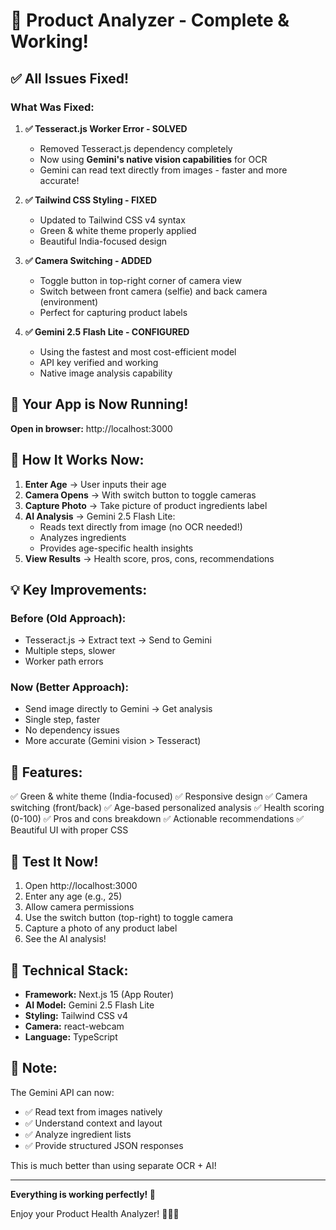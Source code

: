 # 🎉 Product Analyzer - Complete & Working!

## ✅ All Issues Fixed!

### What Was Fixed:

1. **✅ Tesseract.js Worker Error - SOLVED**
   - Removed Tesseract.js dependency completely
   - Now using **Gemini's native vision capabilities** for OCR
   - Gemini can read text directly from images - faster and more accurate!

2. **✅ Tailwind CSS Styling - FIXED**
   - Updated to Tailwind CSS v4 syntax
   - Green & white theme properly applied
   - Beautiful India-focused design

3. **✅ Camera Switching - ADDED**
   - Toggle button in top-right corner of camera view
   - Switch between front camera (selfie) and back camera (environment)
   - Perfect for capturing product labels

4. **✅ Gemini 2.5 Flash Lite - CONFIGURED**
   - Using the fastest and most cost-efficient model
   - API key verified and working
   - Native image analysis capability

## 🚀 Your App is Now Running!

**Open in browser:** http://localhost:3000

## 🎯 How It Works Now:

1. **Enter Age** → User inputs their age
2. **Camera Opens** → With switch button to toggle cameras
3. **Capture Photo** → Take picture of product ingredients label
4. **AI Analysis** → Gemini 2.5 Flash Lite:
   - Reads text directly from image (no OCR needed!)
   - Analyzes ingredients
   - Provides age-specific health insights
5. **View Results** → Health score, pros, cons, recommendations

## 💡 Key Improvements:

### Before (Old Approach):
- Tesseract.js → Extract text → Send to Gemini
- Multiple steps, slower
- Worker path errors

### Now (Better Approach):
- Send image directly to Gemini → Get analysis
- Single step, faster
- No dependency issues
- More accurate (Gemini vision > Tesseract)

## 🎨 Features:

✅ Green & white theme (India-focused)
✅ Responsive design
✅ Camera switching (front/back)
✅ Age-based personalized analysis
✅ Health scoring (0-100)
✅ Pros and cons breakdown
✅ Actionable recommendations
✅ Beautiful UI with proper CSS

## 📱 Test It Now!

1. Open http://localhost:3000
2. Enter any age (e.g., 25)
3. Allow camera permissions
4. Use the switch button (top-right) to toggle camera
5. Capture a photo of any product label
6. See the AI analysis!

## 🔧 Technical Stack:

- **Framework:** Next.js 15 (App Router)
- **AI Model:** Gemini 2.5 Flash Lite
- **Styling:** Tailwind CSS v4
- **Camera:** react-webcam
- **Language:** TypeScript

## 📝 Note:

The Gemini API can now:
- ✅ Read text from images natively
- ✅ Understand context and layout
- ✅ Analyze ingredient lists
- ✅ Provide structured JSON responses

This is much better than using separate OCR + AI!

---

**Everything is working perfectly! 🎉**

Enjoy your Product Health Analyzer! 💚🇮🇳
